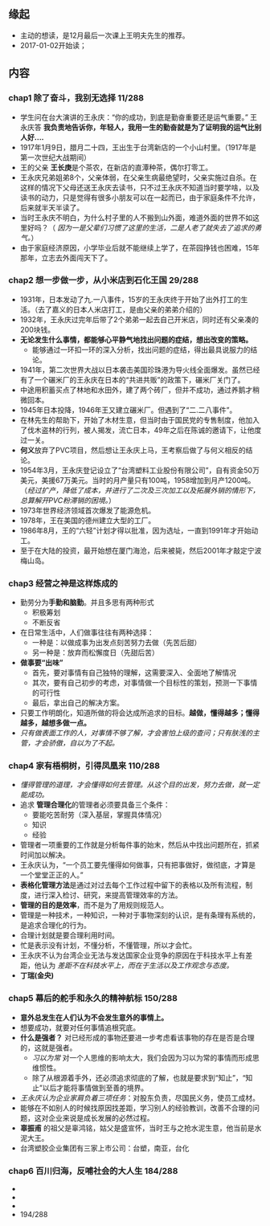##  缘起
+ 主动的想读，是12月最后一次课上王明夫先生的推荐。
+ 2017-01-02开始读；

##  内容
###  chap1 除了奋斗，我别无选择  11/288
+ 学生问在台大演讲的王永庆：“你的成功，到底是勤奋重要还是运气重要。” 王永庆答 **我负责地告诉你，年轻人，我用一生的勤奋就是为了证明我的运气比别人好....**
+ 1917年1月9日，腊月二十四，王出生于台湾新店的一个小山村里。（1917年是第一次世纪大战期间）
+ 王的父亲 **王长庚**是个茶农，在新店的直潭种茶，偶尔打零工。
+ 王永庆兄弟姐弟8个，父亲体弱，在父亲生病最绝望时，父亲实施过自杀。在这样的情况下父母还送王永庆去读书，只不过王永庆不知道当时要学啥，以及读书的动力，只是觉得有很多小朋友可以在一起而已，由于家庭条件不允许，后来就半天半读了。
+ 当时王永庆不明白，为什么村子里的人不搬到山外面，难道外面的世界不如这里好吗？（ *因为一是父辈们习惯了这里的生活，二是人老了就失去了追求的勇气。*）
+ 由于家庭经济原因，小学毕业后就不能继续上学了，在茶园挣钱也困难，15年那年，立志去外面闯天下了。

###  chap2 想一步做一步，从小米店到石化王国  29/288
+ 1931年，日本发动了九.一八事件，15岁的王永庆终于开始了出外打工的生活。（去了嘉义的日本人米店打工，是由父亲的弟弟介绍的）
+ 1932年，王永庆过完年后带了2个弟弟一起去自己开米店，同时还有父亲凑的200块钱。
+ **无论发生什么事情，都能够心平静气地找出问题的症结，想出改变的策略。**
	+ 能够通过一环扣一环的深入分析，找出问题的症结，得出最具说服力的结论。
+ 1941年，第二次世界大战以日本袭击美国珍珠港为导火线全面爆发。虽然已经有了一个碾米厂的王永庆在日本的“共进共贩”的政策下，碾米厂关门了。
+ 中途用积蓄买点了林地和水田外，建了两个砖厂，但并不成功，通过养鹅才稍微回本。
+ 1945年日本投降，1946年王又建立碾米厂。但遇到了“二.二八事件”。
+ 在林先生的帮助下，开始了木材生意，但当时由于国民党的专售制度，他加入了伐木盗林的行列，被人揭发，流亡日本，49年之后在陈诚的邀请下，让他度过一关。
+ **何义**放弃了PVC项目，然后想让王永庆上马，王考察后做了与何义相反的结论。
+ 1954年3月，王永庆登记设立了“台湾塑料工业股份有限公司”，自有资金50万美元，美援67万美元。当时的月产量只有100吨，1958增加到月产1200吨。（*经过扩产，降低了成本，并进行了二次及三次加工以及拓展外销的情形下，总算解开PVC粉滞销的困境。*）
+ 1973年世界经济领域首次爆发了能源危机。
+ 1978年，王在美国的德州建立大型的工厂。
+ 1986年8月，王的“六轻”计划才得以批准，因为选址，一直到1991年才开始动工。
+ 至于在大陆的投资，最开始想在厦门海沧，后来被毙，然后2001年才敲定宁波梅山岛。

###  chap3 经营之神是这样炼成的
+ 勤劳分为**手勤和脑勤**。并且多思有两种形式
	+ 积极筹划
	+ 不断反省
+ 在日常生活中，人们做事往往有两种选择：
	+ 一种是：以做成事为出发点刻苦努力去做（先苦后甜）
	+ 另一种是：放弃而松懈度日（先甜后苦）
+ **做事要“出味”**
	+ 首先，要对事情有自己独特的理解，这需要深入、全面地了解情况
	+ 其次，要有自己初步的考虑，对事情做一个目标性的策划，预测一下事情的可行性
	+ 最后，拿出自己的解决方案。
+ 只要工作明朗化，知道所做的将会达成所追求的目标。**越做，懂得越多；懂得越多，越想多做一点。**
+ *只有做表面工作的人，对事情不够了解，才会害怕上级的查问；只有肤浅的主管，才会骄傲，自以为了不起。*

###  chap4 家有梧桐树，引得凤凰来 110/288
+ *懂得管理的道理，才会懂得如何去管理。从这个目的出发，努力去做，就一定能成功。*
+ 追求 **管理合理化**的管理者必须要具备三个条件：
	+ 要能吃苦耐劳（深入基层，掌握具体情况）
	+ 知识
	+ 经验
+ 管理者一项重要的工作就是分析每件事的始末，然后从中找出问题所在，抓紧时间加以解决。
+ 王永庆认为，“一个员工要先懂得如何做事，只有把事做好，做彻底，才算是一个堂堂正正的人。”
+ **表格化管理方法**是通过对过去每个工作过程中留下的表格以及所有流程，制度，进行深入检讨、研究，来提高管理效率的方法。
+ **管理的目的是效率**，而不是为了用规则规范人。
+ 管理是一种技术，一种知识，一种对于事物深刻的认识，是有条理有系统的，是追求合理化的行为。
+ 合理计划就是要合理利用时间。
+ 忙是表示没有计划，不懂分析，不懂管理，所以才会忙。
+ 王永庆不认为台湾企业无法与发达国家企业竞争的原因在于科技水平上有差距，他认为 *差距不在科技水平上，而在于生活以及工作观念与态度。*
+ **丁瑞(金央)**

###  chap5 幕后的舵手和永久的精神航标  150/288
+ **意外总发生在人们认为不会发生意外的事情上。**
+ 想要成功，就要对任何事情追根究底。
+ **什么是强者？** 对已经形成的事物还要进一步考虑看该事物的存在是否是合理的，这就是强者。
	+ *习以为常* 对一个人思维的影响太大，我们会因为习以为常的事情而形成思维惯性。
	+ 除了从根源着手外，还必须追求彻底的了解，也就是要求到“知止”，“知止”以后才能将事情做到至善的境界。
+ *王永庆认为企业家肩负着三项任务*：对股东负责，尽国民义务，使员工成材。
+ 能够在不如别人的时候找原因找差距，学习别人的经验教训，改善不合理的问题，这对企业来说是成长发展的必然过程。
+ **辜振甫** 的祖父是辜鸿铭，姑父是盛宣怀，当时王与之抢水泥生意，他当前是水泥大王。
+ 台湾塑胶企业集团有三家上市公司：台塑，南亚，台化

###  chap6 百川归海，反哺社会的大人生 184/288
+ 
+ 
+ 
+ 194/288